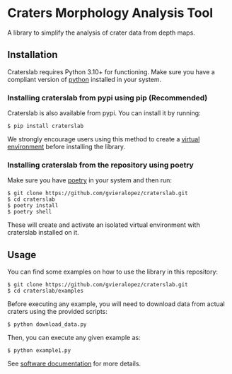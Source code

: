 # Craters Morphology Analysis Tool

A library to simplify the analysis of crater data from depth maps.

## Installation

Craterslab requires Python 3.10+ for functioning. Make sure you have a compliant version of [python](https://www.python.org/downloads/) installed in your system.

### Installing craterslab from pypi using pip (Recommended)


Craterslab is also available from pypi. You can install it by running:

```
$ pip install craterslab
```

We strongly encourage users using this method to create a [virtual environment](https://packaging.python.org/en/latest/guides/installing-using-pip-and-virtual-environments/) before installing the library.

### Installing craterslab from the repository using poetry 
Make sure you have [poetry](https://python-poetry.org/docs/) in your system and then run:

```
$ git clone https://github.com/gvieralopez/craterslab.git
$ cd craterslab
$ poetry install
$ poetry shell
```

These will create and activate an isolated virtual environment with craterslab installed on it. 

## Usage

You can find some examples on how to use the library in this repository:

```
$ git clone https://github.com/gvieralopez/craterslab.git
$ cd craterslab/examples
```

Before executing any example, you will need to download data from actual craters using the provided scripts:

```
$ python download_data.py
```

Then, you can execute any given example as:

```
$ python example1.py
```

See [software documentation](https://craterslab.readthedocs.io/en/latest/) for more details.

